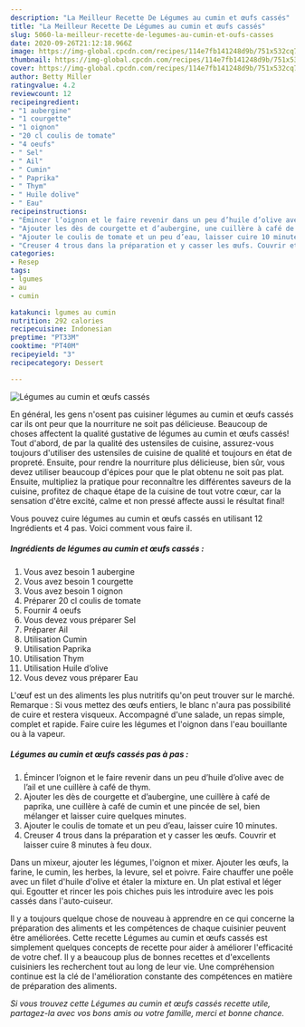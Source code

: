 ```yaml
---
description: "La Meilleur Recette De Légumes au cumin et œufs cassés"
title: "La Meilleur Recette De Légumes au cumin et œufs cassés"
slug: 5060-la-meilleur-recette-de-legumes-au-cumin-et-oufs-casses
date: 2020-09-26T21:12:18.966Z
image: https://img-global.cpcdn.com/recipes/114e7fb141248d9b/751x532cq70/legumes-au-cumin-et-oeufs-casses-photo-principale-de-la-recette.jpg
thumbnail: https://img-global.cpcdn.com/recipes/114e7fb141248d9b/751x532cq70/legumes-au-cumin-et-oeufs-casses-photo-principale-de-la-recette.jpg
cover: https://img-global.cpcdn.com/recipes/114e7fb141248d9b/751x532cq70/legumes-au-cumin-et-oeufs-casses-photo-principale-de-la-recette.jpg
author: Betty Miller
ratingvalue: 4.2
reviewcount: 12
recipeingredient:
- "1 aubergine"
- "1 courgette"
- "1 oignon"
- "20 cl coulis de tomate"
- "4 oeufs"
- " Sel"
- " Ail"
- " Cumin"
- " Paprika"
- " Thym"
- " Huile dolive"
- " Eau"
recipeinstructions:
- "Émincer l’oignon et le faire revenir dans un peu d’huile d’olive avec de l’ail et une cuillère à café de thym."
- "Ajouter les dès de courgette et d’aubergine, une cuillère à café de paprika, une cuillère à café de cumin et une pincée de sel, bien mélanger et laisser cuire quelques minutes."
- "Ajouter le coulis de tomate et un peu d’eau, laisser cuire 10 minutes."
- "Creuser 4 trous dans la préparation et y casser les œufs. Couvrir et laisser cuire 8 minutes à feu doux."
categories:
- Resep
tags:
- lgumes
- au
- cumin

katakunci: lgumes au cumin 
nutrition: 292 calories
recipecuisine: Indonesian
preptime: "PT33M"
cooktime: "PT40M"
recipeyield: "3"
recipecategory: Dessert

---
```



![Légumes au cumin et œufs cassés](https://img-global.cpcdn.com/recipes/114e7fb141248d9b/751x532cq70/legumes-au-cumin-et-oeufs-casses-photo-principale-de-la-recette.jpg)

En général, les gens n'osent pas cuisiner légumes au cumin et œufs cassés car ils ont peur que la nourriture ne soit pas délicieuse. Beaucoup de choses affectent la qualité gustative de légumes au cumin et œufs cassés! Tout d'abord, de par la qualité des ustensiles de cuisine, assurez-vous toujours d'utiliser des ustensiles de cuisine de qualité et toujours en état de propreté. Ensuite, pour rendre la nourriture plus délicieuse, bien sûr, vous devez utiliser beaucoup d'épices pour que le plat obtenu ne soit pas plat. Ensuite, multipliez la pratique pour reconnaître les différentes saveurs de la cuisine, profitez de chaque étape de la cuisine de tout votre cœur, car la sensation d'être excité, calme et non pressé affecte aussi le résultat final!

<!--inarticleads1-->

Vous pouvez cuire légumes au cumin et œufs cassés en utilisant 12 Ingrédients et 4 pas. Voici comment vous faire il.

##### Ingrédients de légumes au cumin et œufs cassés :

1. Vous avez besoin 1 aubergine
1. Vous avez besoin 1 courgette
1. Vous avez besoin 1 oignon
1. Préparer 20 cl coulis de tomate
1. Fournir 4 oeufs
1. Vous devez vous préparer  Sel
1. Préparer  Ail
1. Utilisation  Cumin
1. Utilisation  Paprika
1. Utilisation  Thym
1. Utilisation  Huile d’olive
1. Vous devez vous préparer  Eau


L&#39;œuf est un des aliments les plus nutritifs qu&#39;on peut trouver sur le marché. Remarque : Si vous mettez des œufs entiers, le blanc n&#39;aura pas possibilité de cuire et restera visqueux. Accompagné d&#39;une salade, un repas simple, complet et rapide. Faire cuire les légumes et l&#39;oignon dans l&#39;eau bouillante ou à la vapeur. 

<!--inarticleads2-->

##### Légumes au cumin et œufs cassés pas à pas :

1. Émincer l’oignon et le faire revenir dans un peu d’huile d’olive avec de l’ail et une cuillère à café de thym.
1. Ajouter les dès de courgette et d’aubergine, une cuillère à café de paprika, une cuillère à café de cumin et une pincée de sel, bien mélanger et laisser cuire quelques minutes.
1. Ajouter le coulis de tomate et un peu d’eau, laisser cuire 10 minutes.
1. Creuser 4 trous dans la préparation et y casser les œufs. Couvrir et laisser cuire 8 minutes à feu doux.


Dans un mixeur, ajouter les légumes, l&#39;oignon et mixer. Ajouter les œufs, la farine, le cumin, les herbes, la levure, sel et poivre. Faire chauffer une poêle avec un filet d&#39;huile d&#39;olive et étaler la mixture en. Un plat estival et léger qui. Egoutter et rincer les pois chiches puis les introduire avec les pois cassés dans l&#39;auto-cuiseur. 

<!--inarticleads1-->

<p>
Il y a toujours quelque chose de nouveau à apprendre en ce qui concerne la préparation des aliments et les compétences de chaque cuisinier peuvent être améliorées. Cette recette Légumes au cumin et œufs cassés est simplement quelques concepts de recette pour aider à améliorer l'efficacité de votre chef. Il y a beaucoup plus de bonnes recettes et d'excellents cuisiniers les recherchent tout au long de leur vie. Une compréhension continue est la clé de l'amélioration constante des compétences en matière de préparation des aliments.
</p>

<p>
<i>Si vous trouvez cette Légumes au cumin et œufs cassés recette utile, partagez-la avec vos bons amis ou votre famille, merci et bonne chance.</i>
</p>
